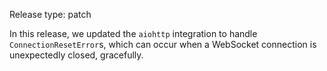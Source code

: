 Release type: patch

In this release, we updated the `aiohttp` integration to handle
`ConnectionResetError`s, which can occur when a WebSocket connection is
unexpectedly closed, gracefully.
